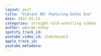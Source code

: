 ```yaml
---
layout: post
title: "Vidcast 88! Featuring Delmi Exo"
date: 2022-02-13
categories: straight-talk-wrestling videos
author: george-mckay
spotify_track_id: 
youtube_video_id: iSwbJaaxaLU
apple_track_id: 
youtube_metadata: 
---
```

